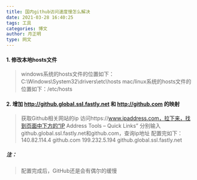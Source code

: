 ```yaml
---
title: 国内github访问速度慢怎么解决
date: 2021-03-28 16:40:25
tags: 工具
categories: 博文
author: 月正明
type: 网文
---
```

#### 1. 修改本地hosts文件
>windows系统的hosts文件的位置如下：C:\Windows\System32\drivers\etc\hosts
mac/linux系统的hosts文件的位置如下：/etc/hosts

#### 2. 增加 http://github.global.ssl.fastly.net 和 http://github.com 的映射
>获取Github相关网站的ip
访问https://www.ipaddress.com，拉下来，找到页面中下方的“IP Address Tools – Quick Links”
分别输入github.global.ssl.fastly.net和github.com，查询ip地址
配置完如下：
140.82.114.4	github.com
199.232.5.194	github.global.ssl.fastly.net

##### 注：
>配置完成后，GitHub还是会有偶尔的缓慢